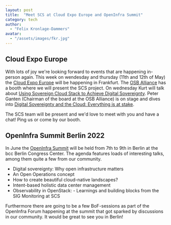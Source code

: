 ```yaml
---
layout: post
title:  "Meet SCS at Cloud Expo Europe and OpenInfra Summit"
category: tech
author:
  - "Felix Kronlage-Dammers"
avatar:
  - "/assets/images/fkr.jpg"
---
```


## Cloud Expo Europe

With lots of joy we're looking forward to events that are happening in-person again. 
This week on wendesday and thursday (11th and 12th of May) the [Cloud Expo Europe](https://www.cloudexpoeurope.de/)
will be happening in Frankfurt.
The [OSB Alliance](https://osb-alliance.de) has a booth where we will present the SCS project.
On wednesday Kurt will talk about 
[Using Sovereign Cloud Stack to Achieve Digital Sovereignty](https://www.cloudexpoeurope.de/konferenzprogramm-2022/using-sovereign-cloud-stack-to-achieve-digital-sovereignty).
Peter Ganten (Chairman of the board at the OSB Alliance) is on stage and dives into [Digital Sovereignty and the Cloud: Everything is at stake](https://www.cloudexpoeurope.de/konferenzprogramm-2022/digital-sovereignty-and-the-cloud-everything-is-at-stake).

The SCS team will be present and we'd love to meet with you and have a chat! Ping us or come by
our booth.

## OpenInfra Summit Berlin 2022

In June the [OpenInfra Summit](https://openinfra.dev/summit) will be held from 7th to 9th in Berlin at the bcc Berlin Congress Center.
The agenda features loads of interesting talks, among them quite a few from our community.

* Digital sovereignty: Why open infrastructure matters
* An Open Operations concept
* How to create beautiful cloud-native landscapes?
* Intent-based holistic data center management
* Observability in OpenStack: - Learnings and building blocks from the SIG Monitoring at SCS

Furthermore there are going to be a few BoF-sessions as part of the OpenInfra Forum happening at the summit that
got sparked by discussions in our community. It would be great to see you in Berlin!

